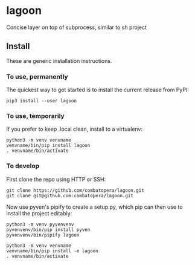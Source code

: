 # lagoon
Concise layer on top of subprocess, similar to sh project

## Install
These are generic installation instructions.

### To use, permanently
The quickest way to get started is to install the current release from PyPI:
```
pip3 install --user lagoon
```

### To use, temporarily
If you prefer to keep .local clean, install to a virtualenv:
```
python3 -m venv venvname
venvname/bin/pip install lagoon
. venvname/bin/activate
```

### To develop
First clone the repo using HTTP or SSH:
```
git clone https://github.com/combatopera/lagoon.git
git clone git@github.com:combatopera/lagoon.git
```
Now use pyven's pipify to create a setup.py, which pip can then use to install the project editably:
```
python3 -m venv pyvenvenv
pyvenvenv/bin/pip install pyven
pyvenvenv/bin/pipify lagoon

python3 -m venv venvname
venvname/bin/pip install -e lagoon
. venvname/bin/activate
```
